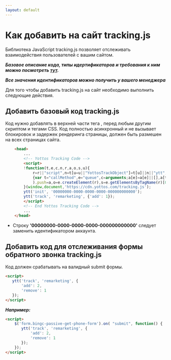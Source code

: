 ```yaml
---
layout: default
---
```


# Как добавить на сайт tracking.js
Библиотека JavaScript tracking.js позволяет отслеживать взаимодействия пользователей с вашим сайтом. 

_**Базовое описание кода, типы идертификаторов и требования к ним можно посмотреть [тут](index.md).**_

_**Все значения идентификаторов можно получить у вашего менеджера**_

Для того чтобы добавить tracking.js на сайт необходимо выполнить следующие действия.


## Добавить базовый код tracking.js
Код нужно добавлять в верхней части тега **<head>**, перед любым другим скриптом и тегами CSS.
Код полностью асинхронный и не вызывает блокировок и задержек рендеринга страницы, должен быть размешен на всех страницах сайта.

```html
    <head>
        ...
        <!-- Yottos Tracking Code -->
        <script>
        !function(t,e,c,n,r,a,o,s,u){
            r=r||"script",n=t[u=u||"YottosTrackObject"]=t[u]||n||"ytt",t[n]||((a=t[n]=function()
            {var t="callMethod",e="queue",c=arguments;a[e]=a[e]||[],a[t]?a[t].apply(a,c):a[e].push(c)}
            ).push=a,o=e.createElement(r),s=e.getElementsByTagName(r)[0],o.async=!0,o.src=c,s.parentNode.insertBefore(o,s))
        }(window,document,'https://cdn.yottos.com/tracking.js');
        ytt('init', '00000000-0000-0000-0000-000000000000');
        ytt('track', 'remarketing', {'add': 1});
        </script>
        <!-- End Yottos Tracking Code -->
        ...
    </head>
```
* Строку **'00000000-0000-0000-0000-000000000000'** следует заменить идентификатором аккаунта.


## Добавить код для отслеживания формы обратного звонка tracking.js
Код должен срабатывать на валидный submit формы.
 
```html
<script>
   ytt('track', 'remarketing', {
       'add': 2,
       'remove': 1
   });
</script>
```

**_Например:_**
```html
<script>
    $('form.bingc-passive-get-phone-form').on( "submit", function() {
       ytt('track', 'remarketing', {
           'add': 2,
           'remove': 1
       });
    });
</script>
```